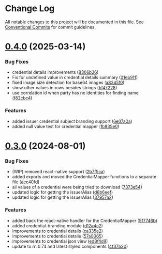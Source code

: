 # Change Log

All notable changes to this project will be documented in this file.
See [Conventional Commits](https://conventionalcommits.org) for commit guidelines.

# [0.4.0](https://github.com/Sphereon-Opensource/UI-Components/compare/v0.3.0...v0.4.0) (2025-03-14)

### Bug Fixes

- credential details improvements ([8306b26](https://github.com/Sphereon-Opensource/UI-Components/commit/8306b26d8922e867a44be31cd4a76838efecebb6))
- Fix for undefined value in credential details summary ([01eb911](https://github.com/Sphereon-Opensource/UI-Components/commit/01eb9113b05f0114dfd629ddb8e05aa0fc5d84d5))
- fixed image size detection for base64 images ([a83d5f0](https://github.com/Sphereon-Opensource/UI-Components/commit/a83d5f09209403b80922c098cb599772ea43d3f1))
- show other values in rows besides strings ([bf47228](https://github.com/Sphereon-Opensource/UI-Components/commit/bf47228365727ffbc83c5d1b60c284888269b67e))
- use correlation id when party has no identities for finding name ([f82cbc4](https://github.com/Sphereon-Opensource/UI-Components/commit/f82cbc46532006a5d434c48d638c19a77c924760))

### Features

- added issuer credential subject branding support ([6e07a0a](https://github.com/Sphereon-Opensource/UI-Components/commit/6e07a0a9a37b71c54bf30905f8b1f9b90e41a0c2))
- added null value test for credential mapper ([fb835e0](https://github.com/Sphereon-Opensource/UI-Components/commit/fb835e048a1ec835972588c9fd4c3eab398d3654))

# [0.3.0](https://github.com/Sphereon-Opensource/UI-Components/compare/v0.2.0...v0.3.0) (2024-08-01)

### Bug Fixes

- (WIP) removed react-native support ([2b7f5ca](https://github.com/Sphereon-Opensource/UI-Components/commit/2b7f5cab03e93c7a3a26d880a5097f24e3149591))
- added exports and moved the CredentialMapper functions to a separate file ([aec40fd](https://github.com/Sphereon-Opensource/UI-Components/commit/aec40fdcb7a471f93fa72e9b1fc626030b251d0a))
- all values of a credential were being tried to download ([7373e54](https://github.com/Sphereon-Opensource/UI-Components/commit/7373e5479a2ef8e5d532460cc1750b02ab62bd97))
- updated logic for getting the issuerAlias ([d8b6eef](https://github.com/Sphereon-Opensource/UI-Components/commit/d8b6eef1718b727f7a6fb17fe98069e4899b5900))
- updated logic for getting the issuerAlias ([37957a2](https://github.com/Sphereon-Opensource/UI-Components/commit/37957a25b31430f21ed987d77e7a6bc06b0bea8b))

### Features

- added back the react-native handler for the CredentialMapper ([5f7746b](https://github.com/Sphereon-Opensource/UI-Components/commit/5f7746b335cc357bbd00aaa845223cf3702b3d1a))
- added credential-branding module ([d12a4c2](https://github.com/Sphereon-Opensource/UI-Components/commit/d12a4c254bdac07b82d9944b954d3a87063b8a22))
- Improvements to credential details ([ca335e2](https://github.com/Sphereon-Opensource/UI-Components/commit/ca335e2df3ecc7db5d9ee3cc7487beb31d1d2ea9))
- Improvements to credential details ([57a0065](https://github.com/Sphereon-Opensource/UI-Components/commit/57a0065e4573713efb46be568e764928f8bac8f7))
- Improvements to credential json view ([ed8f4d9](https://github.com/Sphereon-Opensource/UI-Components/commit/ed8f4d92f564f5bca2a80e328ec34afd71576c42))
- update to rn 0.74 and latest styled components ([4f37b20](https://github.com/Sphereon-Opensource/UI-Components/commit/4f37b208cf3a2e90a109d7e76b174a2ed674b466))
